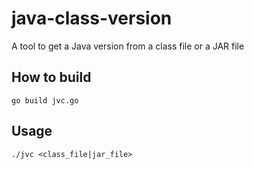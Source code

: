 java-class-version
==================

A tool to get a Java version from a class file or a JAR file

How to build
------------
`go build jvc.go`

Usage
-----
    ./jvc <class_file|jar_file>

